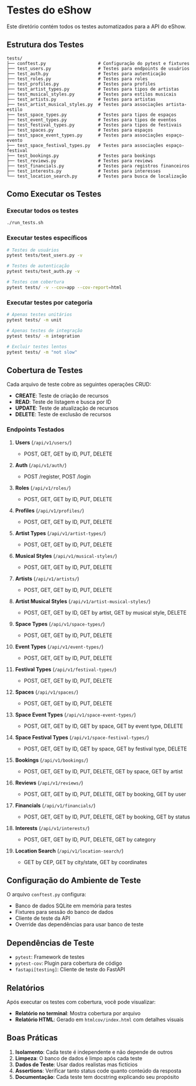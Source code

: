 # Testes do eShow

Este diretório contém todos os testes automatizados para a API do eShow.

## Estrutura dos Testes

```
tests/
├── conftest.py                    # Configuração do pytest e fixtures
├── test_users.py                  # Testes para endpoints de usuários
├── test_auth.py                   # Testes para autenticação
├── test_roles.py                  # Testes para roles
├── test_profiles.py               # Testes para profiles
├── test_artist_types.py           # Testes para tipos de artistas
├── test_musical_styles.py         # Testes para estilos musicais
├── test_artists.py                # Testes para artistas
├── test_artist_musical_styles.py  # Testes para associações artista-estilo
├── test_space_types.py            # Testes para tipos de espaços
├── test_event_types.py            # Testes para tipos de eventos
├── test_festival_types.py         # Testes para tipos de festivais
├── test_spaces.py                 # Testes para espaços
├── test_space_event_types.py      # Testes para associações espaço-evento
├── test_space_festival_types.py   # Testes para associações espaço-festival
├── test_bookings.py               # Testes para bookings
├── test_reviews.py                # Testes para reviews
├── test_financials.py             # Testes para registros financeiros
├── test_interests.py              # Testes para interesses
└── test_location_search.py        # Testes para busca de localização
```

## Como Executar os Testes

### Executar todos os testes
```bash
./run_tests.sh
```

### Executar testes específicos
```bash
# Testes de usuários
pytest tests/test_users.py -v

# Testes de autenticação
pytest tests/test_auth.py -v

# Testes com cobertura
pytest tests/ -v --cov=app --cov-report=html
```

### Executar testes por categoria
```bash
# Apenas testes unitários
pytest tests/ -m unit

# Apenas testes de integração
pytest tests/ -m integration

# Excluir testes lentos
pytest tests/ -m "not slow"
```

## Cobertura de Testes

Cada arquivo de teste cobre as seguintes operações CRUD:

- **CREATE**: Teste de criação de recursos
- **READ**: Teste de listagem e busca por ID
- **UPDATE**: Teste de atualização de recursos
- **DELETE**: Teste de exclusão de recursos

### Endpoints Testados

1. **Users** (`/api/v1/users/`)
   - POST, GET, GET by ID, PUT, DELETE

2. **Auth** (`/api/v1/auth/`)
   - POST /register, POST /login

3. **Roles** (`/api/v1/roles/`)
   - POST, GET, GET by ID, PUT, DELETE

4. **Profiles** (`/api/v1/profiles/`)
   - POST, GET, GET by ID, PUT, DELETE

5. **Artist Types** (`/api/v1/artist-types/`)
   - POST, GET, GET by ID, PUT, DELETE

6. **Musical Styles** (`/api/v1/musical-styles/`)
   - POST, GET, GET by ID, PUT, DELETE

7. **Artists** (`/api/v1/artists/`)
   - POST, GET, GET by ID, PUT, DELETE

8. **Artist Musical Styles** (`/api/v1/artist-musical-styles/`)
   - POST, GET, GET by ID, GET by artist, GET by musical style, DELETE

9. **Space Types** (`/api/v1/space-types/`)
   - POST, GET, GET by ID, PUT, DELETE

10. **Event Types** (`/api/v1/event-types/`)
    - POST, GET, GET by ID, PUT, DELETE

11. **Festival Types** (`/api/v1/festival-types/`)
    - POST, GET, GET by ID, PUT, DELETE

12. **Spaces** (`/api/v1/spaces/`)
    - POST, GET, GET by ID, PUT, DELETE

13. **Space Event Types** (`/api/v1/space-event-types/`)
    - POST, GET, GET by ID, GET by space, GET by event type, DELETE

14. **Space Festival Types** (`/api/v1/space-festival-types/`)
    - POST, GET, GET by ID, GET by space, GET by festival type, DELETE

15. **Bookings** (`/api/v1/bookings/`)
    - POST, GET, GET by ID, PUT, DELETE, GET by space, GET by artist

16. **Reviews** (`/api/v1/reviews/`)
    - POST, GET, GET by ID, PUT, DELETE, GET by booking, GET by user

17. **Financials** (`/api/v1/financials/`)
    - POST, GET, GET by ID, PUT, DELETE, GET by booking, GET by status

18. **Interests** (`/api/v1/interests/`)
    - POST, GET, GET by ID, PUT, DELETE, GET by category

19. **Location Search** (`/api/v1/location-search/`)
    - GET by CEP, GET by city/state, GET by coordinates

## Configuração do Ambiente de Teste

O arquivo `conftest.py` configura:

- Banco de dados SQLite em memória para testes
- Fixtures para sessão do banco de dados
- Cliente de teste da API
- Override das dependências para usar banco de teste

## Dependências de Teste

- `pytest`: Framework de testes
- `pytest-cov`: Plugin para cobertura de código
- `fastapi[testing]`: Cliente de teste do FastAPI

## Relatórios

Após executar os testes com cobertura, você pode visualizar:

- **Relatório no terminal**: Mostra cobertura por arquivo
- **Relatório HTML**: Gerado em `htmlcov/index.html` com detalhes visuais

## Boas Práticas

1. **Isolamento**: Cada teste é independente e não depende de outros
2. **Limpeza**: O banco de dados é limpo após cada teste
3. **Dados de Teste**: Usar dados realistas mas fictícios
4. **Assertions**: Verificar tanto status code quanto conteúdo da resposta
5. **Documentação**: Cada teste tem docstring explicando seu propósito 